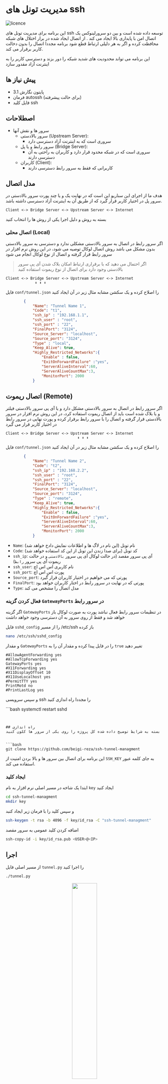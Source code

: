 # مدیریت تونل های ssh
![licence](https://img.shields.io/github/license/beigi-reza/ssh-tunnel-managment)

این برنامه برای مدیریت تونل های ssh توسعه داده شده است و بین دو سرورلینوکس یک اتصال امن با پایداری بالا ایجاد می کند . از اتصال ایجاد شده در برار اختلال های شبکه محافظت کرده و اگر به هر دلیلی ارتباط قطع شود برنامه مجددا اتصال  را بدون دخالت کاربر برقرار می کند. 

این برنامه می تواند محدودیت های شدید شبکه را دور بزند و دسترسی کاربر را به اینترنت آزاد مقدور سازد


## پیش نیاز ها

- پایتون نگارش 3.1
- فرمان autossh (برای حالت پیشرفته)
- فایل کلید ssh

## اصطلاحات
-  سرور ها و نقش آنها
    - سرور بالادستی (Upstream Server):
        - سروری است که به اینترنت آزاد دسترسی دارد         
    - سرور رابط و یا پل (Bridge Server):
        -  سروری است که در شبکه محدود قرار دارد و کاربران به راحتی به آن دسترسی دارند 
    - کاربران (Client): 
        - کاربرانی که فقط به سرور رابط دسترسی دارند 

## مدل اتصال
هدف ما از اجرای این سناریو این است که در نهایت یک و یا چند پورت سرور بالادستی در سرور پل در اختیار کاربر قرار گیرد که از طریق آن به اینترنت آزاد دسترسی داشته باشد.

```
Client <-> Bridge Server <-> Upstream Server <-> Internet
```

بسته به روش و دلیل اجرا یکی از روش ها را انتخاب کنید

### اتصال محلی (Local)

اگر سرور رابط در اتصال به سرور بالادستی مشکلی ندارد و دسترسی به سرور بالادستی بدون مشکل می باشد روش اتصال لوکال توصیه می شود، در این روش نرم افزار در سرور رابط قرار گرفته و اتصال از نوع لوکال انجام می شود 

>اگر احتمال می دهید که با برقراری ارتباط امکان بلاک شدن آی پی سرور بالادستی وجود دارد برای اتصال از نوع ریموت استفاده کنید

```
Client <-> Bridge Server <-> Upstream Server <-> Internet
             ⬆️ ⬆️ ⬆️
 ```

فایل `conf/tunnel.json` را اصلاح کرده و یک سکشن مشابه مثال زیر در آن ایجاد کنید 

```json
        {
            "Name": "Tunnel Name 1",
            "Code": "t1",
            "ssh_ip" : "192.168.1.1",
            "ssh_user" : "root",
            "ssh_port" : "22",            
            "FinalPort": "3124",
            "Source_Server": "localhost",
            "Source_port": "3124",
            "Type" : "local",
            "Keep_Alive": true,
            "Highly_Restricted_Networks":{
                "Enable" : false,
                "ExitOnForwardFailure" :"yes",
                "ServerAliveInterval":60,
                "ServerAliveCountMax":3,
                "MonitorPort": 2000
            }                
```

## اتصال ریموت (Remote)

اگر سرور رابط در اتصال به سرور بالادستی مشکل دارد و یا آی پی سرور بالادستی فیلتر و یا بلاک شده است باید از اتصال ریموت استفاده کرد، 
در این روش نرم افزار در سرور بالادستی قرار گرفته و اتصال را با سرور رابط برقرار کرده و پورت نهایی در سرور رابط در اختیار کاربر قرار می گیرد 

```
Client <-> Bridge Server <-> Upstream Server <-> Internet
                                ⬆️ ⬆️ ⬆️
 ```


فایل `conf/tunnel.json` را اصلاح کرده و یک سکشن مشابه مثال زیر در آن ایجاد کنید 

```json
        {
            "Name": "Tunnel Name 2",
            "Code": "t2",
            "ssh_ip" : "192.168.2.2",
            "ssh_user" : "root",
            "ssh_port" : "22",            
            "FinalPort": "3124",
            "Source_Server": "localhost",
            "Source_port": "3124",
            "Type" : "remote",
            "Keep_Alive": true,
            "Highly_Restricted_Networks":{
                "Enable" : false,
                "ExitOnForwardFailure" :"yes",
                "ServerAliveInterval":60,
                "ServerAliveCountMax":3,
                "MonitorPort": 2000
            }                
```

- `Name`: نام تونل (این نام در لاگ ها و اطلاعات نمایش دادخ خواهد شد)
- `Code`: کد تونل (برای صدا زندن این تونل از این کد استفاده خواهد شد)
- `ssh_ip`: آی پی سرور مقصد (در حالت لوکال آی پی سرور `بالادستی` و در حالت ریموت آی پی سرور `رابط`)
- `ssh_user`: نام کاربری اس اس اچ
- `ssh_port`: پورت اس اس اچ
- `Source_port`: پورتی که می خواهیم در اختیار کاربران قرار گیرد
- `FinalPort`: پورتی که در نهایت در سرور رابط در اختار کاربران خواهد بود 
- `Type`: مدل اتصال را مشخص می کند 


### فعال کردن گزینه `GatewayPorts` در سرور رابط

اگر گزینه `GatewayPorts` در تنظیمات سرور رابط فعال نباشد پورت به صورت لوکال باز خواهد شد و فقط از روی سرور به آن دسترسی وجود خواهد داشت 

فایل `sshd_config` را از مسیر /etc/ssh باز کرده

```bash 
nano /etc/ssh/sshd_config
```
و مقدار `GatewayPorts` را در فایل پیدا کرده و مقدار آن را به `true` تغییر دهید 

```
#AllowAgentForwarding yes
#AllowTcpForwarding yes
GatewayPorts yes
#X11Forwarding yes
#X11DisplayOffset 10
#X11UseLocalhost yes
#PermitTTY yes
PrintMotd no
#PrintLastLog yes
```

و سپس سرویسی ssh را مجددا راه اندازی کنید

‍‍‍```bash
systemctl restart sshd
```


## راه اندازی
بسته به شرایط توضیح داده شده کل پروژه را روی یکی از سرور ها کلون کنید


```bash
git clone https://github.com/beigi-reza/ssh-tunnel-managment
```
این برنامه برای اتصال بین سرور ها و بالا بردن امنیت از `SSH_KEY` به جای کلمه عبور استفاده می کند.

### ایجاد کلید

ابتدا یک شاخه در مسیر اصلی نرم افزار به نام `key` ایجاد کنید

```bash
cd ssh-tunnel-managment
mkdir key
```
و سپس کلید را با فرمان زیر ایجاد کنبد

```bash
ssh-keygen -t rsa -b 4096 -f key/id_rsa -C "ssh-tunnel-managment"
```
اضافه کردن کلید عمومی به سرور مقصد 

```bash
ssh-copy-id -i key/id_rsa.pub <USER>@<IP>
```

## اجرا

از مسیر اصلی فایل `tunnel.py` را اجرا کنید 

```bash
./tunnel.py
```

<p align="center">
    <img src="docs/MainMenu.png" style="width:40%; height:auto;">
</p>

برای استارت همه توتل ها کلید `s` را بزنید 

<p align="center">
    <img src="docs/MainMenu-started.png" style="width:40%; height:auto;">
</p>

برای توقف همه تونل ها کلید `d` را بزنید 

### مدیریت تونل ها

برای مشاهده جزییات یک کلبد و تغییر وضعیت آن کد آن را در منوی اصلی وارد کنید

<p align="center">
    <img src="docs/tunnel-detail.png" style="width:50%; height:auto;">
</p>


##  حالت محدودیت شدید شبکه

 در حالت معمولی این نرم افزار از تونل های بر قرار شده در برابر اختلالات شبکه محافظت می کند ولی اگر با اختلالات شدید شبکه روبرو هستید و یا به دلیل تنظیمات انجام شده در سطج ارائه دهنده خدمات و یا زیر ساخت اتصالات تونل پس از مدتی قطع می شوند بهتر است حالت `محدودیت شدید شبکه` را فعال کنید 

## فعال سازی حالت محدودیت شدید شبکه

نرم افزار autossh را بر روی سرور نصب کنید


in Debian/Ubuntu

```bash
sudo apt update
sudo apt-get install autossh
```

in Fedora/Centos/RHEL

```bash
sudo yum install autossh
```

in Arch Linux
```bash
sudo pacman -S autossh
```

در تنظیمات تونل تغییرات زیر را اعمال کنید

در بخش `Highly_Restricted_Networks` گزینه `Enable` را `true` کنید 

```json
        {
            "Name": "Tunnel Name 2",
            "Code": "t2",
            "ssh_ip" : "192.168.2.2",
            "ssh_user" : "root",
            "ssh_port" : "22",            
            "FinalPort": "3124",
            "Source_Server": "localhost",
            "Source_port": "3124",
            "Type" : "remote",
            "Keep_Alive": true,
            "Highly_Restricted_Networks":{
                "Enable" : true,
                "ExitOnForwardFailure" :"yes",
                "ServerAliveInterval":60,
                "ServerAliveCountMax":3,
                "MonitorPort": 
            }                
```

### مانیتور کردن پورت 
اگر امکان دسترسی به پورت های دیگری در سرور مقصد دارید یک پورت دیگر را برای تونل تخصیص دهید و در بخش `MonitorPort` وارد کنید . 
دقت کنید این پورت در سرور مقصد باز خواهد شد و بایدبرای هر تونل  اختصاصی باشد 
مقدار `0` این گزینه را غیر فعال می کند

```json
{
    ..
    ..    
    "Keep_Alive": true,
    "Highly_Restricted_Networks":{
        "Enable" : true,
        "ExitOnForwardFailure" :"yes",
        "ServerAliveInterval":60,
        "ServerAliveCountMax":3,
        "MonitorPort": 2100    
}
```

## زنده نگهداشتن تونل در هر شرایط

در صورت راه اندازی سرویس `keep-alive` تونل های برقرار شده تحت هر شرایطی فعال نگه داشته خواهند شد، حتی با راه اندازی مجدد و یا بسته شدن تونل توسط کاربر تونل مجددا فعال خواهد شد.
تنها راه غیر متوقف کردن تونل ها توقف سرویس `keep-alive`خواهد بود.

برای اینکه یک تونل در حالت `keep-alive` نگهداشته شود، گزینه `keep-live` در تنظیمات آن باید در حالت `true` باشد


```json
        {
            ..
            ...
            "Source_port": "3124",
            "Type" : "remote",
            "Keep_Alive": true,
            ..
            ..
        }
```

### فعال کردن سرویس keep-alive

یک شاخه به نام logs در مسیر اصلی نرم افزار ایجاد کنید

```bash
mkdir logs
```

یک فایل به نام `keep-alive.service` در مسیر `/etc/systemd/system/` ایجاد کنید 


```bash
nano /etc/systemd/system/keep-alive.service
```

خطوط آن را به آن اضافه کنید و در صورت لزوم مسیر نرم افزار را اصلاح کنید

```
[Unit]
Description=Keep Alive Service
After=network.target

[Service]
User=root
WorkingDirectory=/root/ssh-tunnel-managment
ExecStart=/usr/bin/python3 /ssh-tunnel-managment/keep-alive.py
Restart=always
RestartSec=10

[Install]
WantedBy=multi-user.target
```

سرویس را فعال کنید 

```bash
sudo systemctl daemon-reload
sudo systemctl enable keep-alive.service
```

و برای راه اندازی

```bash
sudo systemctl start keep-alive.service
```

برای بررسی وضعیت تونل ها می توانید فایل `tunnel.py` را اجرا کنید و یا از فایل `KeepAlivelog.csv` ایجاد شده در شاخه لاگ مراجه کنید

```bash
tail -f logs/KeepAlivelog.csv
```

## اجرا به صورت پارمتر های خط فرمان (Command line Argument)

امکان راه اندای و یا توقف تونل ها از طریق حط فرمان هم وجود دارد 


راه اندازی همه تونل ها
```
./tunnel.py -s
```

توقف همه تونل ها
```
./tunnel.py -d
```

راه اندازی مجدد تونل ها
```
./tunnel.py -s
```

## مشکلات رایج

تونل فعال نمی شود وبا بلافاصله پس از فعال شدن غیر فعال می گردد

 - ایراد در تنظیمات 
 - پورت نهایی آزاد نمی باشد.
 - کلید ssh به درستی راه اندازی نشده است.

تونل فعال است و پورت مقصد هم باز شده است ولی هیچ اطلاعاتی دریافت نمی گردد
 
 - پورت مبدا اشتباه است 
 - اگر نوع تونل ریموت می باشد، گزینه GatewayPorts فعال نشده است .
 


